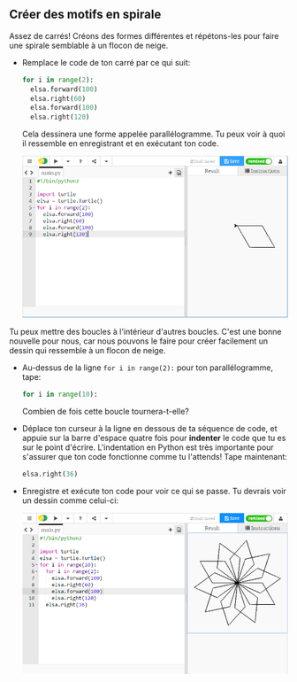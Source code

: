 ## Créer des motifs en spirale

Assez de carrés! Créons des formes différentes et répétons-les pour faire une spirale semblable à un flocon de neige.

- Remplace le code de ton carré par ce qui suit:
    
    ```python
    for i in range(2):
      elsa.forward(100)
      elsa.right(60)
      elsa.forward(100)
      elsa.right(120)
    ```
    
    Cela dessinera une forme appelée parallélogramme. Tu peux voir à quoi il ressemble en enregistrant et en exécutant ton code.
    
    ![](images/parallelogram.png)

Tu peux mettre des boucles à l'intérieur d'autres boucles. C'est une bonne nouvelle pour nous, car nous pouvons le faire pour créer facilement un dessin qui ressemble à un flocon de neige.

- Au-dessus de la ligne `for i in range(2):` pour ton parallélogramme, tape:
    
    ```python
    for i in range(10):
    ```
    
    Combien de fois cette boucle tournera-t-elle?

- Déplace ton curseur à la ligne en dessous de ta séquence de code, et appuie sur la barre d'espace quatre fois pour **indenter** le code que tu es sur le point d'écrire. L'indentation en Python est très importante pour s'assurer que ton code fonctionne comme tu l'attends! Tape maintenant:
    
    ```python
    elsa.right(36)
    ```

- Enregistre et exécute ton code pour voir ce qui se passe. Tu devrais voir un dessin comme celui-ci:
    
    ![](images/snowflake1.png)
